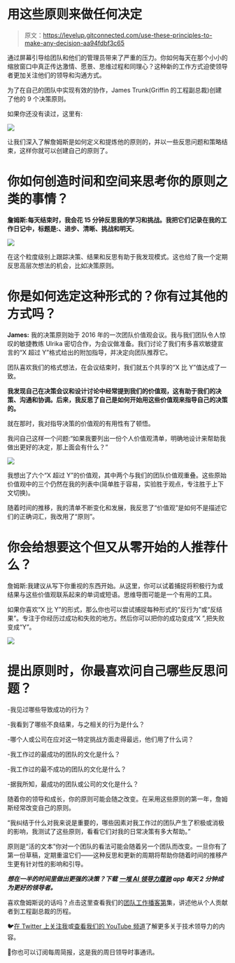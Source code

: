 # 用这些原则来做任何决定

> 原文：<https://levelup.gitconnected.com/use-these-principles-to-make-any-decision-aa94fdbf3c65>

通过屏幕引导给团队和他们的管理员带来了严重的压力。你如何每天在那个小小的缩放窗口中真正传达激情、愿景、思维过程和同理心？这种新的工作方式迫使领导者更加关注他们的领导和沟通方式。

为了在自己的团队中实现有效的协作，James Trunk(Griffin 的工程副总裁)创建了他的 9 个决策原则。

如果你还没有读过，这里有:

[![](img/0f2d7b4e0fe5b5157e0e4a84b9ec8e77.png)](https://apps.apple.com/app/apple-store/id1500872908?pt=121075759&ct=james%20trunk%20decision%20principle&mt=8)

让我们深入了解詹姆斯是如何定义和提炼他的原则的，并以一些反思问题和策略结束，这样你就可以创建自己的原则了。

# 你如何创造时间和空间来思考你的原则之类的事情？

**詹姆斯:**每天结束时，我会花 15 分钟反思我的学习和挑战。我把它们记录在我的工作日记中，标题是:**、进步、清晰、挑战和明天**。

![](img/85a19135c53dd17ab8c3bffe459aafe7.png)

在这个粒度级别上跟踪决策、结果和反思有助于我发现模式。这也给了我一个定期反思高层次想法的机会，比如决策原则。

# 你是如何选定这种形式的？你有过其他的方式吗？

**James:** 我的决策原则始于 2016 年的一次团队价值观会议。我与我们团队令人惊叹的敏捷教练 Ulrika 密切合作，为会议做准备。我们讨论了我们有多喜欢敏捷宣言的“X 超过 Y”格式给出的附加指导，并决定向团队推荐它。

团队喜欢我们的格式想法，在会议结束时，我们就五个共享的“X 比 Y”值达成了一致。

**我发现自己在决策会议和设计讨论中经常提到我们的价值观，这有助于我们的决策、沟通和协调。后来，我反思了自己是如何开始用这些价值观来指导自己的决策的。**

就在那时，我对指导决策的价值观的有用性有了顿悟。

我问自己这样一个问题:“如果我要列出一份个人价值观清单，明确地设计来帮助我做出更好的决定，那上面会有什么？”

![](img/6dd3fedd6f562f48ac7839eec6701801.png)

我想出了六个“X 超过 Y”的价值观，其中两个与我们的团队价值观重叠。这些原始价值观中的三个仍然在我的列表中(简单胜于容易，实验胜于观点，专注胜于上下文切换)。

随着时间的推移，我的清单不断变化和发展，我反思了“价值观”是如何不是描述它们的正确词汇，我改用了“原则”。

# 你会给想要这个但又从零开始的人推荐什么？

詹姆斯:我建议从写下你重视的东西开始。从这里，你可以试着捕捉将积极行为或结果与这些价值观联系起来的单词或短语。思维导图可能是一个有用的工具。

如果你喜欢“X 比 Y”的形式，那么你也可以尝试捕捉每种形式的“反行为”或“反结果”。专注于你经历过成功和失败的地方。然后你可以把你的成功变成“X ”,把失败变成“Y”。

[![](img/e9b93e6125183ccf896076a6b1157ab7.png)](https://apps.apple.com/app/apple-store/id1500872908?pt=121075759&ct=james%20trunk%20decision%20principle&mt=8)

# 提出原则时，你最喜欢问自己哪些反思问题？

-我见过哪些导致成功的行为？

-我看到了哪些不良结果，与之相关的行为是什么？

-哪个人或公司在应对这一特定挑战方面走得最远，他们用了什么词？

-我工作过的最成功的团队的文化是什么？

-我工作过的最不成功的团队的文化是什么？

-据我所知，最成功的团队或公司的文化是什么？

随着你的领导和成长，你的原则可能会随之改变。在采用这些原则的第一年，詹姆斯经常改变自己的原则。

“我纠结于什么对我来说是重要的，哪些因素对我工作过的团队产生了积极或消极的影响，我测试了这些原则，看看它们对我的日常决策有多大帮助。”

原则是“活的文本”你对一个团队的看法可能会随着另一个团队而改变。一旦你有了第一份草稿，定期重温它们——这种反思和更新的周期将帮助你随着时间的推移产生更有针对性的影响和引导。

***想在一半的时间里做出更强的决策？下载*** [***一堆 AI 领导力蔻驰***](https://apps.apple.com/app/apple-store/id1500872908?pt=121075759&ct=james%20trunk%20decision%20principle&mt=8) ***app 每天 2 分钟成为更好的领导者。***

喜欢詹姆斯说的话吗？点击这里查看我们的[团队工作播客第](https://open.spotify.com/episode/5YUPGz0YkgT1KxVmt4Oulm?si=GGG8eB7QRxuGctIPZwWY-w)集，讲述他从个人贡献者到工程副总裁的历程。

🐦[在 Twitter 上关注我](https://bit.ly/3qwwVNB)或[查看我们的 YouTube 频道](https://bit.ly/3uaB8ZH)了解更多关于技术领导力的内容。

💌你也可以订阅每周简报，这是我的周日领导时事通讯。